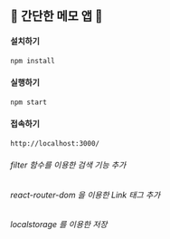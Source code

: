 ## 📝 간단한 메모 앱 📝

#### 설치하기

```bash
npm install
```

#### 실행하기

```bash
npm start
```

#### 접속하기
```bash
http://localhost:3000/
```

###### filter 함수를 이용한 검색 기능 추가 
###### react-router-dom 을 이용한 Link 태그 추가
###### localstorage 를 이용한 저장 
